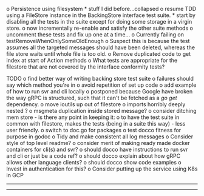 o  Persistence using filesystem
    *  stuff I did before...collapsed
    o  resume TDD using a FileStore instance in the BackingStore interface 
       test suite.
        *  start by disabling all the tests in the suite except for
           doing some storage in a virgin store.
        o  now incrementally re-enable and satisfy the other suite methods
            o  uncomment these tests and fix up one at a time...
                o  Currently failing on testRemoveWhenOnlySomeOldEnough
                    o  Suspect this is because the test assumes all the
                       targeted messages should have been deleted, whereas
                       the file store waits until whole file is too old.
        o  Remove duplicated code to get index at start of Action 
           methods
    o  What tests are appropriate for the filestore that are not covered by
       the interface conformity tests?


TODO
o  find better way of writing backing store test suite
    o  failures should say which method you're in
    o  avoid repetition of set up code
o  add example of how to run svr and cli locally
    o  postponed because Google have broken the way gRPC is structured, such
       that it can't be fetched as a *go get* dependency.
o  move ioutils up out of filestore
o  imports horribly deeply nested ?
o  msgmeta duplication inside stored message?
o  consider ditching mem store - is there any point in keeping it:
    o  to have the test suite in common with filestore, makes the tests
       (being in a suite this way) - less user friendly.
o  switch to doc.go for packages
o  test docco fitness for purpose in godoc
o  Tidy and make consistent all log messages
o  Consider style of top level readme?
    o  consider merit of making ready made docker containers for cli(s) and svr?
    o  should docco have instructions to run svr and cli or just be a code ref?
    o  should docco explain about how gRPC allows other language clients?
    o  should docco show code examples
o  Invest in authentication for this?
o  Consider putting up the service using K8s in GCP

----------------------------------------------------------------
----------------------------------------------------------------
